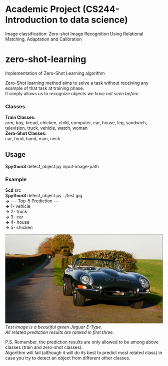 # Academic Project (CS244-Introduction to data science)
Image classification: Zero-shot Image Recognition Using Relational Matching,
Adaptation and Calibration

# zero-shot-learning
Implementation of Zero-Shot Learning algorithm  

  
Zero-Shot learning method aims to solve a task without receiving any example of that task at training phase.  
It simply allows us to recognize objects *we have not seen before*.  
  
### Classes  
**Train Classes:**  
arm, boy, bread, chicken, child, computer, ear, house, leg, sandwich, television, truck, vehicle, watch, woman  
**Zero-Shot Classes:**  
car, food, hand, man, neck  
  
## Usage  
$**python3**  detect_object.py  input-image-path  
  
### Example  
$**cd**  src  
$**python3**  detect_object.py  ../test.jpg  
**->** --- Top-5 Prediction ---  
**->** 1- vehicle  
**->** 2- truck  
**->** 3- car  
**->** 4- house  
**->** 5- chicken  
  
![Example Image](https://raw.githubusercontent.com/ashwaniYDV/Zero-shot-Image-Recognition/master/test.jpg)  
*Test image is a beautiful green Jaguar E-Type.*  
*All related prediction results are ranked in first three.* 
  
P.S. Remember, the prediction results are only allowed to be among above classes (train and zero-shot classes).  
Algorithm will fail (although it will do its best to predict most related class) in case you try to detect an object from different other classes.
